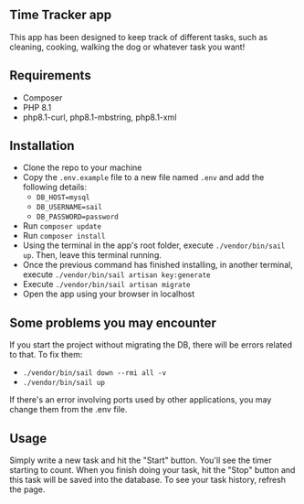 ## Time Tracker app

This app has been designed to keep track of different tasks, such as cleaning, cooking, walking the dog or whatever task you want!

## Requirements

- Composer
- PHP 8.1
- php8.1-curl, php8.1-mbstring, php8.1-xml

## Installation

- Clone the repo to your machine
- Copy the `.env.example` file to a new file named `.env` and add the following details:
    - `DB_HOST=mysql`
    - `DB_USERNAME=sail`
    - `DB_PASSWORD=password`
- Run `composer update`
- Run `composer install`
- Using the terminal in the app's root folder, execute `./vendor/bin/sail up`. Then, leave this terminal running.
- Once the previous command has finished installing, in another terminal, execute `./vendor/bin/sail artisan key:generate`
- Execute `./vendor/bin/sail artisan migrate`
- Open the app using your browser in localhost

## Some problems you may encounter

If you start the project without migrating the DB, there will be errors related to that. To fix them:
- `./vendor/bin/sail down --rmi all -v`
- `./vendor/bin/sail up`

If there's an error involving ports used by other applications, you may change them from the .env file.

## Usage

Simply write a new task and hit the "Start" button. You'll see the timer starting to count. When you finish doing your task, hit the "Stop" button and this task will be saved into the database. To see your task history, refresh the page.
